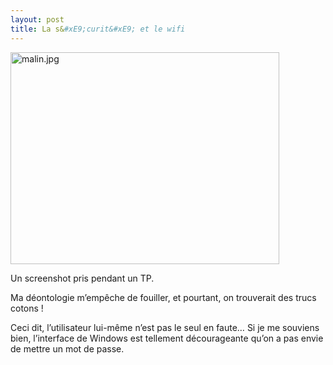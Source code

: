 ```yaml
---
layout: post
title: La s&#xE9;curit&#xE9; et le wifi
---
```

<p><img src="/assets/2007/11/8/malin.jpg" alt="malin.jpg" border="0" width="430" height="339" /></p>

<p>Un screenshot pris pendant un TP.</p>

<p>Ma déontologie m&#8217;empêche de fouiller, et pourtant, on trouverait des trucs cotons !</p>

<p>Ceci dit, l&#8217;utilisateur lui-même n&#8217;est pas le seul en faute&#8230; Si je me souviens bien, l&#8217;interface de Windows est tellement décourageante qu&#8217;on a pas envie de mettre un mot de passe.</p>      
